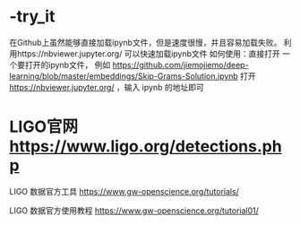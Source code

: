 # -try_it

在Github上虽然能够直接加载ipynb文件，但是速度很慢，并且容易加载失败。
利用https://nbviewer.jupyter.org/ 可以快速加载ipynb文件
如何使用：直接打开
一个要打开的ipynb文件， 例如 https://github.com/jiemojiemo/deep-learning/blob/master/embeddings/Skip-Grams-Solution.ipynb
打开 https://nbviewer.jupyter.org/ ，输入 ipynb 的地址即可


#  LIGO官网  https://www.ligo.org/detections.php


 LIGO 数据官方工具 https://www.gw-openscience.org/tutorials/
 
 
 LIGO 数据官方使用教程 https://www.gw-openscience.org/tutorial01/

